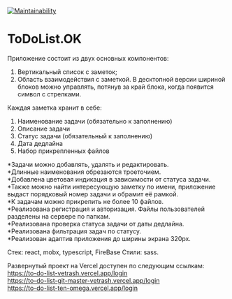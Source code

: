 [![Maintainability](https://api.codeclimate.com/v1/badges/8624ad4e6fdf199f1166/maintainability)](https://codeclimate.com/github/Vetrash/ToDoList/maintainability)<br>
# ToDoList.OK
Приложение состоит из двух основных компонентов:
1)  Вертикальный список с заметок;
2)  Область взаимодействия c заметкой.
В десктопной версии шириной блоков можно управлять, потянув за край блока, когда появится символ с стрелками.

Каждая заметка хранит в себе:
1) Наименование задачи (обязательно к заполнению)
2) Описание задачи
3) Статус задачи (обязательный к заполнению)
4) Дата дедлайна
5) Набор прикрепленных файлов

*Задачи можно добавлять, удалять и редактировать.<br>
*Длинные наименования обрезаются троеточием.<br>
*Добавлена цветовая индикация в зависимости от статуса задачи.<br>
*Также можно найти интересующую заметку по имени, приложение выдаст порядковый номер задачи и обрамит её рамкой.<br>
*К задачам можно прикрепить не более 10 файлов.<br>
*Реализована регистрация и авторизация. Файлы пользователей разделены на сервере по папкам.<br>
*Реализована проверка статуса задачи от даты дедлайна.<br>
*Реализована фильтрация задач по статусу.<br>
*Реализован адаптив приложения до ширины экрана 320px.<br>

Стек: react, mobx, typescript, FireBase
Стили: sass.

Развернутый проект на Vercel доступен по следующим ссылкам:<br>
https://to-do-list-vetrash.vercel.app/login<br>
https://to-do-list-git-master-vetrash.vercel.app/login<br>
https://to-do-list-ten-omega.vercel.app/login<br>
